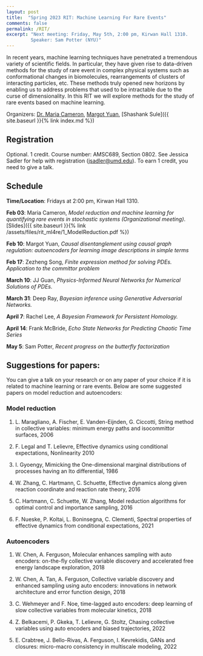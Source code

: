 ```yaml
---
layout: post
title:  "Spring 2023 RIT: Machine Learning For Rare Events"
comments: false
permalink: /RIT/
excerpt: "Next meeting: Friday, May 5th, 2:00 pm, Kirwan Hall 1310. 
         Speaker: Sam Potter (NYU)"
---
```


In recent years, machine learning techniques have penetrated a tremendous variety of scientific fields. In particular, they have given rise to data-driven methods for the study of rare event in complex physical systems such as conformational changes in biomolecules, rearrangements of clusters of interacting particles, etc. These methods truly opened new horizons by enabling us to address problems that used to be intractable due to the curse of dimensionality. In this RIT we will explore methods for the study of rare events based on machine learning.

Organizers: [Dr. Maria Cameron](https://www.math.umd.edu/~mariakc/), [Margot Yuan](mailto:jyuan@umd.edu), [Shashank Sule]({{ site.baseurl }}{% link index.md %})

## Registration 

Optional. 1 credit. Course number: AMSC689, Section 0802. See Jessica Sadler for help with registration (jsadler@umd.edu). To earn 1 credit, you need to give a talk. 

## Schedule 

**Time/Location**: Fridays at 2:00 pm, Kirwan Hall 1310. 

**Feb 03**: Maria Cameron, *Model reduction and machine learning for quantifying rare events in stochastic systems (Organizational meeting)*. [Slides]({{ site.baseurl }}{% link /assets/files/rit_ml4re/1_ModelReduction.pdf %})

**Feb 10**: Margot Yuan, *Causal disentanglement using causal graph regulation: autoencoders for learning image descriptions in simple terms* 

**Feb 17**: Zezheng Song, *Finite expression method for solving PDEs. Application to the committor problem*  

**March 10**: JJ Guan, _Physics-Informed Neural Networks for Numerical Solutions of PDEs._

**March 31**: Deep Ray, _Bayesian inference using Generative Adversarial Networks._

**April 7**: Rachel Lee, _A Bayesian Framework for Persistent Homology._ 

**April 14**: Frank McBride, _Echo State Networks for Predicting Chaotic Time Series_ 

**May 5**: Sam Potter, _Recent progress on the butterfly factorization_ 

## Suggestions for papers:

You can give a talk on your research or on any paper of your choice if it is related to machine learning or rare events. Below are some suggested papers on model reduction and autoencoders: 

### Model reduction

1. L. Maragliano, A. Fischer, E. Vanden-Eijnden, G. Ciccotti, String method in collective variables: minimum energy paths and isocommittor surfaces, 2006

2. F. Legal and T. Lelievre, Effective dynamics using conditional expectations, Nonlinearity 2010

3. I. Gyoengy, Mimicking the One-dimensional marginal distributions of processes having an Ito differential, 1986

4. W. Zhang, C. Hartmann, C. Schuette, Effective dynamics along given reaction coordinate and reaction rate theory, 2016

5. C. Hartmann, C. Schuette, W. Zhang, Model reduction algorithms for optimal control and importance sampling, 2016

6. F. Nueske, P. Koltai, L. Boninsegna, C. Clementi, Spectral properties of effective dynamics from conditional expectations, 2021

### Autoencoders 

1. W. Chen, A. Ferguson, Molecular enhances sampling with auto encoders: on-the-fly collective variable discovery and accelerated free energy landscape exploration, 2018

2. W. Chen, A. Tan, A. Ferguson, Collective variable discovery and enhanced sampling using auto encoders: innovations in network architecture and error function design, 2018

3. C. Wehmeyer and F. Noe, time-lagged auto encoders: deep learning of slow collective variables from molecular kinetics, 2018

4. Z. Belkacemi, P. Gkeka, T. Lelievre, G. Stoltz, Chasing collective variables using auto encoders and biased trajectories, 2022

5. E. Crabtree, J. Bello-Rivas, A. Ferguson, I. Kevrekidis, GANs and closures: micro-macro consistency in multiscale modeling, 2022

<!-- ## Program 

Each meeting, one of the participants will give a talk on a paper relevant to the subject of the RIT or on his/her research if it is related to ML or rare events. -->

